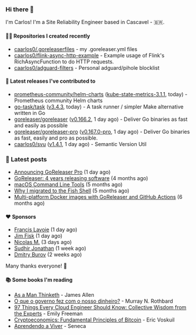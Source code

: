 ### Hi there 👋

I'm Carlos! I'm a Site Reliability Engineer based in Cascavel - 🇧🇷.

#### 👨‍💻 Repositories I created recently
- [caarlos0/.goreleaserfiles](https://github.com/caarlos0/.goreleaserfiles) - my .goreleaser.yml files
- [caarlos0/flink-async-http-example](https://github.com/caarlos0/flink-async-http-example) - Example usage of Flink&#39;s RichAsyncFunction to do HTTP requests.
- [caarlos0/adguard-filters](https://github.com/caarlos0/adguard-filters) - Personal adguard/pihole blocklist

#### 🚀 Latest releases I've contributed to


- [prometheus-community/helm-charts](https://github.com/prometheus-community/helm-charts) ([kube-state-metrics-3.1.1](https://github.com/prometheus-community/helm-charts/releases/tag/kube-state-metrics-3.1.1), today) - Prometheus community Helm charts
- [go-task/task](https://github.com/go-task/task) ([v3.4.3](https://github.com/go-task/task/releases/tag/v3.4.3), today) - A task runner / simpler Make alternative written in Go
- [goreleaser/goreleaser](https://github.com/goreleaser/goreleaser) ([v0.166.2](https://github.com/goreleaser/goreleaser/releases/tag/v0.166.2), 1 day ago) - Deliver Go binaries as fast and easily as possible
- [goreleaser/goreleaser-pro](https://github.com/goreleaser/goreleaser-pro) ([v0.167.0-pro](https://github.com/goreleaser/goreleaser-pro/releases/tag/v0.167.0-pro), 1 day ago) - Deliver Go binaries as fast, easily and pro as possible.
- [caarlos0/svu](https://github.com/caarlos0/svu) ([v1.4.1](https://github.com/caarlos0/svu/releases/tag/v1.4.1), 1 day ago) - Semantic Version Util

### 📄 Latest posts
- [Announcing GoReleaser Pro](https://carlosbecker.com/posts/goreleaser-pro/) (1 day ago)
- [GoReleaser: 4 years releasing software](https://carlosbecker.com/posts/goreleaser-4-years/) (4 months ago)
- [macOS Command Line Tools](https://carlosbecker.com/posts/xcode-select/) (5 months ago)
- [Why I migrated to the Fish Shell](https://carlosbecker.com/posts/fish/) (5 months ago)
- [Multi-platform Docker images with GoReleaser and GitHub Actions](https://carlosbecker.com/posts/multi-platform-docker-images-goreleaser-gh-actions/) (6 months ago)

#### ❤️ Sponsors
- [Francis Lavoie](https://github.com/francislavoie) (1 day ago)
- [Jim Fisk](https://github.com/jimafisk) (1 day ago)
- [Nicolas M.](https://github.com/penguwin) (3 days ago)
- [Sudhir Jonathan](https://github.com/sudhirj) (1 week ago)
- [Dmitry Burov](https://github.com/dmitryburov) (2 weeks ago)

Many thanks everyone! 🙏

#### 📚 Some books I'm reading
- [As a Man Thinketh](https://www.goodreads.com/book/show/25744249-as-a-man-thinketh) - James Allen
- [O que o governo fez com o nosso dinheiro?](https://www.goodreads.com/book/show/25266290-o-que-o-governo-fez-com-o-nosso-dinheiro) - Murray N. Rothbard
- [97 Things Every Cloud Engineer Should Know: Collective Wisdom from the Experts](https://www.goodreads.com/book/show/53483754-97-things-every-cloud-engineer-should-know) - Emily Freeman
- [Cryptoeconomics: Fundamental Principles of Bitcoin](https://www.goodreads.com/book/show/56919322-cryptoeconomics) - Eric Voskuil
- [Aprendendo a Viver](https://www.goodreads.com/book/show/28219486-aprendendo-a-viver) - Seneca
